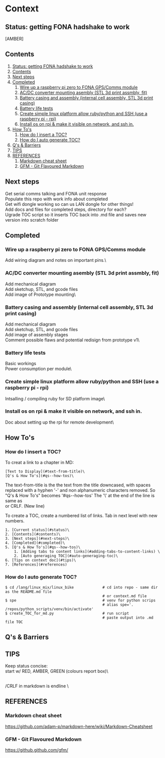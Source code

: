 # Context
## Status: getting FONA hadshake to work
[AMBER]

## Contents
1. [Status: getting FONA hadshake to work](#status-getting-fona-hadshake-to-work)
2. [Contents](#contents)
3. [Next steps](#next-steps)
4. [Completed](#completed)
	1. [Wire up a raspberry pi zero to FONA GPS/Comms module](#wire-up-a-raspberry-pi-zero-to-fona-gpscomms-module)
	2. [AC/DC converter mounting asembly (STL 3d print assmbly, fit)](#acdc-converter-mounting-asembly-stl-3d-print-assmbly-fit)
	3. [Battery casing and assembly (internal cell assembly, STL 3d print casing)](#battery-casing-and-assembly-internal-cell-assembly-stl-3d-print-casing)
	4. [Battery life tests](#battery-life-tests)
	5. [Create simple linux platform allow ruby/python and SSH (use a raspberry pi - rpi)](#create-simple-linux-platform-allow-rubypython-and-ssh-use-a-raspberry-pi--rpi)
	6. [Install os on rpi & make it visible on network, and ssh in.](#install-os-on-rpi--make-it-visible-on-network-and-ssh-in)
5. [How To's](#how-tos)
	1. [How do I insert a TOC?](#how-do-i-insert-a-toc)
	2. [How do I auto generate TOC?](#how-do-i-auto-generate-toc)
6. [Q's & Barriers](#qs--barriers)
7. [TIPS](#tips)
8. [REFERENCES](#references)
	1. [Markdown cheat sheet](#markdown-cheat-sheet)
	2. [GFM - Git Flavoured Markdown](#gfm--git-flavoured-markdown)


## Next steps
Get serial comms talking and FONA unit response\
Populate this repo with work info about completed\
Get wifi dongle working so can us LAN dongle for other things!\
Add docs and files for completed steps, directory for each?\
Ugrade TOC script so it inserts TOC back into .md file and saves new version into scratch folder

## Completed
### Wire up a raspberry pi zero to FONA GPS/Comms module
Add wiring diagram and notes on important pins.\

### AC/DC converter mounting asembly (STL 3d print assmbly, fit)
Add mechanical diagram\
Add sketchup, STL, and gcode files\
Add image of Prototype mounting\

### Battery casing and assembly (internal cell assembly, STL 3d print casing)
Add mechanical diagram\
Add sketchup, STL, and gcode files\
Add image of assembly stages\
Comment possible flaws and potential redisign from prototype v1\

### Battery life tests
Basic workings\
Power consumption per module\

### Create simple linux platform allow ruby/python and SSH (use a raspberry pi - rpi)
Intsalling / compiling ruby for SD platform image\

### Install os on rpi & make it visible on network, and ssh in.
Doc about setting up the rpi for remote development\


## How To's
### How do I insert a TOC?
To creat a link to a chapter in MD:
```
[Text to Display](#text-from-title)\
[Q's & How To's](#qs--how-tos)\
```

The text-from-title is the the text from the title downcased, with spaces replaced with a hyphen '-' and non alphanumeric characters removed. So "Q's & How To's" becomes '#qs--how-tos'
The '\\' at the end of the line is same as <br> or CRLF. (New line)

To create a TOC, create a numbered list of links. Tab in next level with new numbers.
```
1. [Current status](#status)\
2. [Contents](#contents)\
3. [Next steps](#next-steps)\
4. [Completed](#completed)\
5. [Q's & How To's](#qs--how-tos)\
    1. [Adding tabs to content links](#adding-tabs-to-content-links) \
    2. [Auto generaging TOC](#auto-generaging-toc)\
6. [Tips on context doc](#tips)\
7. [References](#references)
```

### How do I auto generate TOC?
```
$ cd /lang/linux_mix/linux_bike             # cd into repo - same dir as the README.md file
                                            # or context.md file
$ spe                                       # venv for python scrips
                                            # alias spe='. /repos/python_scripts/venv/bin/activate'   
$ create_TOC_for_md.py                      # run script
                                            # paste output into .md file TOC
```



## Q's & Barriers





## TIPS
Keep status concise:\
start w/ RED, AMBER, GREEN (colours report box)\

<br>/CRLF in markdown is endline \\


## REFERENCES
### Markdown cheat sheet
https://github.com/adam-p/markdown-here/wiki/Markdown-Cheatsheet

### GFM - Git Flavoured Markdown
https://github.github.com/gfm/
